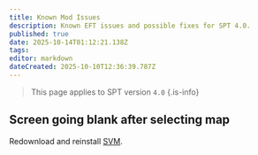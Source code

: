 ```yaml
---
title: Known Mod Issues
description: Known EFT issues and possible fixes for SPT 4.0.
published: true
date: 2025-10-14T01:12:21.138Z
tags: 
editor: markdown
dateCreated: 2025-10-10T12:36:39.787Z
---
```


> This page applies to SPT version `4.0`
{.is-info}


## Screen going blank after selecting map
Redownload and reinstall [SVM](<https://forge.sp-tarkov.com/mod/236/server-value-modifier-svm>).